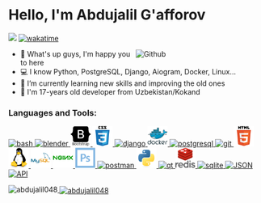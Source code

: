 <!-- - 👋 Hi, I’m Abdujalil.
- 👀 I’m interested in programming.
- 🌱 I’m currently learning Python backend developing.
-->
<!-- - 💞️ I’m looking to collaborate on ... -->
<!-- 📫 e-mail: abdujalilgofforov048@gmail.com | <a href='https://t.me/Abdujalil048'>Telegram: Abdujalil048</a> -->

<!---
Abdujalil048/Abdujalil048 is a ✨ special ✨ repository because its `README.md` (this file) appears on your GitHub profile.
You can click the Preview link to take a look at your changes.
--->
 
# Hello, I'm Abdujalil G'afforov
[![](https://visitcount.itsvg.in/api?id=abdujalil048&icon=1&color=1)](https://visitcount.itsvg.in) [![wakatime](https://wakatime.com/badge/user/a1596580-acb6-442a-a01c-a1745777f56e.svg)](https://wakatime.com/@a1596580-acb6-442a-a01c-a1745777f56e)

<img width="50%" align="right" alt="Github" src="https://raw.githubusercontent.com/onimur/.github/master/.resources/git-header.svg">


- 👋 What's up guys, I'm happy you to here
- 💻 I know Python, PostgreSQL, Django, Aiogram, Docker, Linux...   
- 🐍 I’m currently learning new skills and improving the old ones
- 💬 I'm 17-years old developer from Uzbekistan/Kokand
<!-- - 👨‍💻 All of my projects are available at [url name](url) -->
<!-- - 📝 I regularly write articles on [http://ganiyev.uz/blog](https://ganiyev.ga/blog) -->
<!-- - 📄 Know about my experiences [http://ganiyev.uz/resume](https://ganiyev.ga/resume) -->
<!-- - 🌐 My personal website is here [http://ganiyev.uz/](https://ganiyev.ga) -->
<!-- - ⚡ Fun fact :- `One day you'll look back and realize that you worried too much about things that don't really matter.` -->


<h3 align="left">Languages and Tools:</h3>
<p align="left"> <a href="https://www.gnu.org/software/bash/" target="_blank" rel="noreferrer"> <img src="https://www.vectorlogo.zone/logos/gnu_bash/gnu_bash-icon.svg" alt="bash" width="40" height="40"/> </a> <a href="https://www.blender.org/" target="_blank" rel="noreferrer"> <img src="https://download.blender.org/branding/community/blender_community_badge_white.svg" alt="blender" width="40" height="40"/> </a> <a href="https://getbootstrap.com" target="_blank" rel="noreferrer"> <img src="https://raw.githubusercontent.com/devicons/devicon/master/icons/bootstrap/bootstrap-plain-wordmark.svg" alt="bootstrap" width="40" height="40"/> </a> <a href="https://www.w3schools.com/css/" target="_blank" rel="noreferrer"> <img src="https://raw.githubusercontent.com/devicons/devicon/master/icons/css3/css3-original-wordmark.svg" alt="css3" width="40" height="40"/> </a> <a href="https://www.djangoproject.com/" target="_blank" rel="noreferrer"> <img src="https://cdn.worldvectorlogo.com/logos/django.svg" alt="django" width="40" height="40"/> </a> <a href="https://www.docker.com/" target="_blank" rel="noreferrer"> <img src="https://raw.githubusercontent.com/devicons/devicon/master/icons/docker/docker-original-wordmark.svg" alt="docker" width="40" height="40"/> </a> <a href="https://www.postgresql.org/" target="_blank" rel="noreferrer"> <img src="https://upload.wikimedia.org/wikipedia/commons/thumb/2/29/Postgresql_elephant.svg/640px-Postgresql_elephant.svg.png" alt="postgresql" width="40" height="40"/> </a> <a href="https://git-scm.com/" target="_blank" rel="noreferrer"> <img src="https://www.vectorlogo.zone/logos/git-scm/git-scm-icon.svg" alt="git" width="40" height="40"/> </a> <a href="https://www.w3.org/html/" target="_blank" rel="noreferrer"> <img src="https://raw.githubusercontent.com/devicons/devicon/master/icons/html5/html5-original-wordmark.svg" alt="html5" width="40" height="40"/> </a> <a href="https://www.linux.org/" target="_blank" rel="noreferrer"> <img src="https://raw.githubusercontent.com/devicons/devicon/master/icons/linux/linux-original.svg" alt="linux" width="40" height="40"/> </a> <a href="https://www.mysql.com/" target="_blank" rel="noreferrer"> <img src="https://raw.githubusercontent.com/devicons/devicon/master/icons/mysql/mysql-original-wordmark.svg" alt="mysql" width="40" height="40"/> </a> <a href="https://www.nginx.com" target="_blank" rel="noreferrer"> <img src="https://raw.githubusercontent.com/devicons/devicon/master/icons/nginx/nginx-original.svg" alt="nginx" width="40" height="40"/> </a> <a href="https://www.photoshop.com/en" target="_blank" rel="noreferrer"> <img src="https://raw.githubusercontent.com/devicons/devicon/master/icons/photoshop/photoshop-line.svg" alt="photoshop" width="40" height="40"/> </a>  <a href="https://postman.com" target="_blank" rel="noreferrer"> <img src="https://www.vectorlogo.zone/logos/getpostman/getpostman-icon.svg" alt="postman" width="40" height="40"/> </a> <a href="https://www.python.org" target="_blank" rel="noreferrer"> <img src="https://raw.githubusercontent.com/devicons/devicon/master/icons/python/python-original.svg" alt="python" width="40" height="40"/> </a> <a href="https://www.qt.io/" target="_blank" rel="noreferrer"> <img src="https://upload.wikimedia.org/wikipedia/commons/0/0b/Qt_logo_2016.svg" alt="qt" width="40" height="40"/> </a> <a href="https://redis.io" target="_blank" rel="noreferrer"> <img src="https://raw.githubusercontent.com/devicons/devicon/master/icons/redis/redis-original-wordmark.svg" alt="redis" width="40" height="40"/> </a> <a href="https://www.sqlite.org/" target="_blank" rel="noreferrer"> <img src="https://www.vectorlogo.zone/logos/sqlite/sqlite-icon.svg" alt="sqlite" width="40" height="40"/> </a> <a href="https://www.json.org/json-en.html" target="_blank" rel="noreferrer"> <img src="https://camo.githubusercontent.com/dc9797a068804ba331d82141e1ed00c7210fee220e5c229f64fcaa6adcff3a63/68747470733a2f2f63646e2d69636f6e732d706e672e666c617469636f6e2e636f6d2f3531322f3133362f3133363434332e706e67" alt="JSON" width="40" height="40"/> </a>  <a href="https://en.wikipedia.org/wiki/API" target="_blank" rel="noreferrer"> <img src="https://cdn-icons-png.flaticon.com/128/3094/3094453.png" alt="API" width="40" height="40"/> </a> </p>


<p><a href="https://github.com/Abdujalil048">&nbsp;<img align="center" src="https://github-readme-stats.vercel.app/api?username=Abdujalil048&show_icons=true&theme=radical" alt="abdujalil048" style="width: 50%;"></a><a href="https://github.com/Abdujalil048">
<img align="left" src="https://github-readme-stats.vercel.app/api/top-langs/?username=Abdujalil048&layout=compact&theme=radical" alt="abdujalil048"></a></p>
